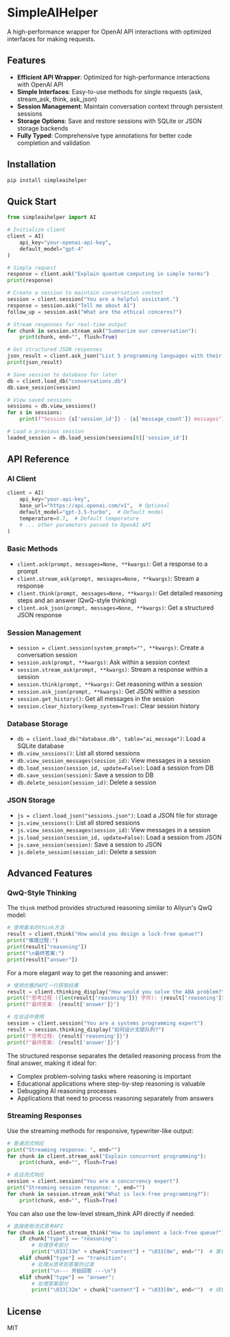# SimpleAIHelper

A high-performance wrapper for OpenAI API interactions with optimized interfaces for making requests.

## Features

- **Efficient API Wrapper**: Optimized for high-performance interactions with OpenAI API
- **Simple Interfaces**: Easy-to-use methods for single requests (ask, stream_ask, think, ask_json)
- **Session Management**: Maintain conversation context through persistent sessions
- **Storage Options**: Save and restore sessions with SQLite or JSON storage backends
- **Fully Typed**: Comprehensive type annotations for better code completion and validation

## Installation

```bash
pip install simpleaihelper
```

## Quick Start

```python
from simpleaihelper import AI

# Initialize client
client = AI(
    api_key="your-openai-api-key",
    default_model="gpt-4"
)

# Simple request
response = client.ask("Explain quantum computing in simple terms")
print(response)

# Create a session to maintain conversation context
session = client.session("You are a helpful assistant.")
response = session.ask("Tell me about AI")
follow_up = session.ask("What are the ethical concerns?")

# Stream responses for real-time output
for chunk in session.stream_ask("Summarize our conversation"):
    print(chunk, end="", flush=True)

# Get structured JSON responses
json_result = client.ask_json("List 5 programming languages with their key features")
print(json_result)

# Save session to database for later
db = client.load_db("conversations.db")
db.save_session(session)

# View saved sessions
sessions = db.view_sessions()
for s in sessions:
    print(f"Session {s['session_id']} - {s['message_count']} messages")

# Load a previous session
loaded_session = db.load_session(sessions[0]['session_id'])
```

## API Reference

### AI Client

```python
client = AI(
    api_key="your-api-key",
    base_url="https://api.openai.com/v1",  # Optional
    default_model="gpt-3.5-turbo",  # Default model
    temperature=0.7,  # Default temperature
    # ... other parameters passed to OpenAI API
)
```

### Basic Methods

- `client.ask(prompt, messages=None, **kwargs)`: Get a response to a prompt
- `client.stream_ask(prompt, messages=None, **kwargs)`: Stream a response
- `client.think(prompt, messages=None, **kwargs)`: Get detailed reasoning steps and an answer (QwQ-style thinking)
- `client.ask_json(prompt, messages=None, **kwargs)`: Get a structured JSON response

### Session Management

- `session = client.session(system_prompt="", **kwargs)`: Create a conversation session
- `session.ask(prompt, **kwargs)`: Ask within a session context
- `session.stream_ask(prompt, **kwargs)`: Stream a response within a session
- `session.think(prompt, **kwargs)`: Get reasoning within a session
- `session.ask_json(prompt, **kwargs)`: Get JSON within a session
- `session.get_history()`: Get all messages in the session
- `session.clear_history(keep_system=True)`: Clear session history

### Database Storage

- `db = client.load_db("database.db", table="ai_message")`: Load a SQLite database
- `db.view_sessions()`: List all stored sessions
- `db.view_session_messages(session_id)`: View messages in a session
- `db.load_session(session_id, update=False)`: Load a session from DB
- `db.save_session(session)`: Save a session to DB
- `db.delete_session(session_id)`: Delete a session

### JSON Storage

- `js = client.load_json("sessions.json")`: Load a JSON file for storage
- `js.view_sessions()`: List all stored sessions
- `js.view_session_messages(session_id)`: View messages in a session
- `js.load_session(session_id, update=False)`: Load a session from JSON
- `js.save_session(session)`: Save a session to JSON
- `js.delete_session(session_id)`: Delete a session

## Advanced Features

### QwQ-Style Thinking

The `think` method provides structured reasoning similar to Aliyun's QwQ model:

```python
# 使用基本的think方法
result = client.think("How would you design a lock-free queue?")
print("推理过程:")
print(result["reasoning"])
print("\n最终答案:")
print(result["answer"])
```

For a more elegant way to get the reasoning and answer:

```python
# 使用优雅的API一行获取结果
result = client.thinking_display("How would you solve the ABA problem?")
print(f"思考过程 ({len(result['reasoning'])} 字符): {result['reasoning'][:100]}...")
print(f"最终答案: {result['answer']}")

# 在会话中使用
session = client.session("You are a systems programming expert")
result = session.thinking_display("如何设计无锁队列?")
print(f"思考过程: {result['reasoning']}")
print(f"最终答案: {result['answer']}")
```

The structured response separates the detailed reasoning process from the final answer, making it ideal for:
- Complex problem-solving tasks where reasoning is important
- Educational applications where step-by-step reasoning is valuable
- Debugging AI reasoning processes
- Applications that need to process reasoning separately from answers

### Streaming Responses

Use the streaming methods for responsive, typewriter-like output:

```python
# 普通流式响应
print("Streaming response: ", end="")
for chunk in client.stream_ask("Explain concurrent programming"):
    print(chunk, end="", flush=True)

# 会话流式响应
session = client.session("You are a concurrency expert")
print("Streaming session response: ", end="")
for chunk in session.stream_ask("What is lock-free programming?"):
    print(chunk, end="", flush=True)
```

You can also use the low-level stream_think API directly if needed:

```python
# 直接使用流式思考API
for chunk in client.stream_think("How to implement a lock-free queue?"):
    if chunk["type"] == "reasoning":
        # 处理思考部分
        print("\033[33m" + chunk["content"] + "\033[0m", end="")  # 黄色显示思考过程
    elif chunk["type"] == "transition":
        # 处理从思考到答案的过渡
        print("\n--- 开始回答 ---\n")
    elif chunk["type"] == "answer":
        # 处理答案部分
        print("\033[32m" + chunk["content"] + "\033[0m", end="")  # 绿色显示答案
```

## License

MIT 